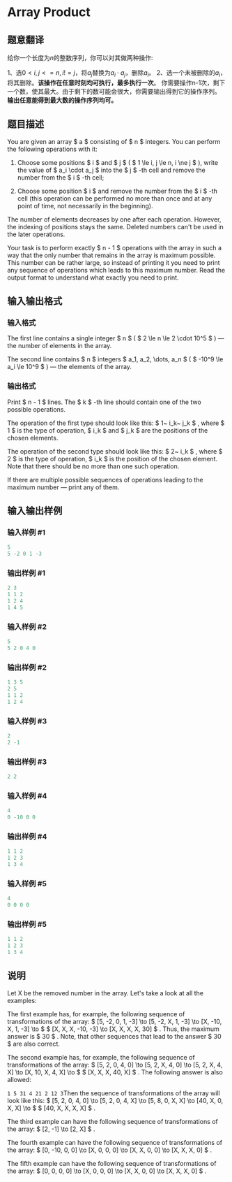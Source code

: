 # Array Product

## 题意翻译

给你一个长度为$n$的整数序列，你可以对其做两种操作:

$1$、选$0<i,j<=n,i!=j$，将$a_j$替换为$a_i\cdot a_j$，删除$a_i$。 $2$、选一个未被删除的$a_i$，将其删除。**该操作在任意时刻均可执行，最多执行一次**。 你需要操作n-1次，剩下一个数，使其最大。由于剩下的数可能会很大，你需要输出得到它的操作序列。 **输出任意能得到最大数的操作序列均可。**

## 题目描述

You are given an array $ a $ consisting of $ n $ integers. You can perform the following operations with it:

1. Choose some positions $ i $ and $ j $ ( $ 1 \le i, j \le n, i \ne j $ ), write the value of $ a_i \cdot a_j $ into the $ j $ -th cell and remove the number from the $ i $ -th cell;

2. Choose some position $ i $ and remove the number from the $ i $ -th cell (this operation can be performed no more than once and at any point of time, not necessarily in the beginning).

The number of elements decreases by one after each operation. However, the indexing of positions stays the same. Deleted numbers can't be used in the later operations.

Your task is to perform exactly $ n - 1 $ operations with the array in such a way that the only number that remains in the array is maximum possible. This number can be rather large, so instead of printing it you need to print any sequence of operations which leads to this maximum number. Read the output format to understand what exactly you need to print.

## 输入输出格式

### 输入格式

The first line contains a single integer $ n $ ( $ 2 \le n \le 2 \cdot 10^5 $ ) — the number of elements in the array.

The second line contains $ n $ integers $ a_1, a_2, \dots, a_n $ ( $ -10^9 \le a_i \le 10^9 $ ) — the elements of the array.

### 输出格式

Print $ n - 1 $ lines. The $ k $ -th line should contain one of the two possible operations.

The operation of the first type should look like this: $ 1~ i_k~ j_k $ , where $ 1 $ is the type of operation, $ i_k $ and $ j_k $ are the positions of the chosen elements.

The operation of the second type should look like this: $ 2~ i_k $ , where $ 2 $ is the type of operation, $ i_k $ is the position of the chosen element. Note that there should be no more than one such operation.

If there are multiple possible sequences of operations leading to the maximum number — print any of them.

## 输入输出样例

### 输入样例 #1

```cpp
5
5 -2 0 1 -3

```
### 输出样例 #1

```cpp
2 3
1 1 2
1 2 4
1 4 5

```
### 输入样例 #2

```cpp
5
5 2 0 4 0

```
### 输出样例 #2

```cpp
1 3 5
2 5
1 1 2
1 2 4

```
### 输入样例 #3

```cpp
2
2 -1

```
### 输出样例 #3

```cpp
2 2

```
### 输入样例 #4

```cpp
4
0 -10 0 0

```
### 输出样例 #4

```cpp
1 1 2
1 2 3
1 3 4

```
### 输入样例 #5

```cpp
4
0 0 0 0

```
### 输出样例 #5

```cpp
1 1 2
1 2 3
1 3 4

```
## 说明

Let X be the removed number in the array. Let's take a look at all the examples:

The first example has, for example, the following sequence of transformations of the array: $ [5, -2, 0, 1, -3] \to [5, -2, X, 1, -3] \to [X, -10, X, 1, -3] \to $ $ [X, X, X, -10, -3] \to [X, X, X, X, 30] $ . Thus, the maximum answer is $ 30 $ . Note, that other sequences that lead to the answer $ 30 $ are also correct.

The second example has, for example, the following sequence of transformations of the array: $ [5, 2, 0, 4, 0] \to [5, 2, X, 4, 0] \to [5, 2, X, 4, X] \to [X, 10, X, 4, X] \to $ $ [X, X, X, 40, X] $ . The following answer is also allowed:

`1 5 31 4 21 2 12 3`Then the sequence of transformations of the array will look like this: $ [5, 2, 0, 4, 0] \to [5, 2, 0, 4, X] \to [5, 8, 0, X, X] \to [40, X, 0, X, X] \to $ $ [40, X, X, X, X] $ .

The third example can have the following sequence of transformations of the array: $ [2, -1] \to [2, X] $ .

The fourth example can have the following sequence of transformations of the array: $ [0, -10, 0, 0] \to [X, 0, 0, 0] \to [X, X, 0, 0] \to [X, X, X, 0] $ .

The fifth example can have the following sequence of transformations of the array: $ [0, 0, 0, 0] \to [X, 0, 0, 0] \to [X, X, 0, 0] \to [X, X, X, 0] $ .

